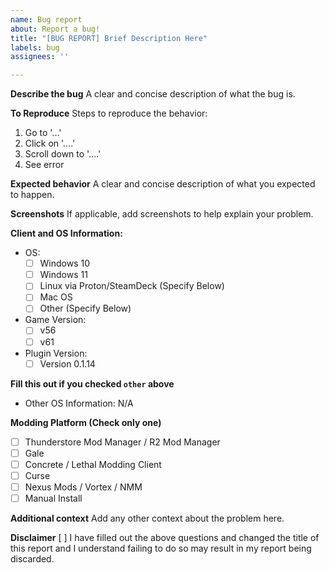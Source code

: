 ```yaml
---
name: Bug report
about: Report a bug!
title: "[BUG REPORT] Brief Description Here"
labels: bug
assignees: ''

---
```


**Describe the bug**
A clear and concise description of what the bug is.

**To Reproduce**
Steps to reproduce the behavior:
1. Go to '...'
2. Click on '....'
3. Scroll down to '....'
4. See error

**Expected behavior**
A clear and concise description of what you expected to happen.

**Screenshots**
If applicable, add screenshots to help explain your problem.

**Client and OS Information:**
- OS:
  - [ ] Windows 10
  - [ ] Windows 11
  - [ ] Linux via Proton/SteamDeck (Specify Below)
  - [ ] Mac OS
  - [ ] Other (Specify Below)
- Game Version:
  - [ ] v56
  - [ ] v61
- Plugin Version:
  - [ ] Version 0.1.14

**Fill this out if you checked `other` above**
- Other OS Information: N/A

**Modding Platform (Check only one)**
- [ ] Thunderstore Mod Manager / R2 Mod Manager
- [ ] Gale
- [ ] Concrete / Lethal Modding Client
- [ ] Curse
- [ ] Nexus Mods / Vortex / NMM
- [ ] Manual Install

**Additional context**
Add any other context about the problem here.

**Disclaimer**
[ ] I have filled out the above questions and changed the title of this report and I understand failing to do so may result in my report being discarded.
